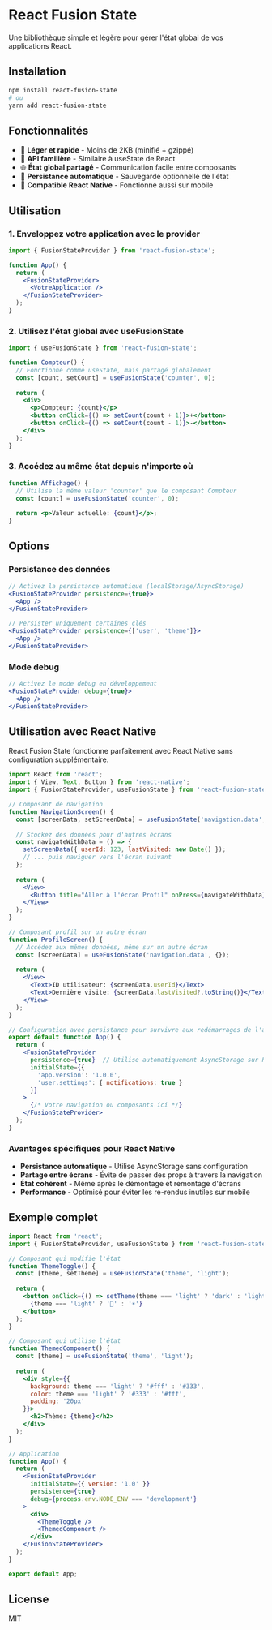 # React Fusion State

Une bibliothèque simple et légère pour gérer l'état global de vos applications React.

## Installation

```bash
npm install react-fusion-state
# ou
yarn add react-fusion-state
```

## Fonctionnalités

- 🚀 **Léger et rapide** - Moins de 2KB (minifié + gzippé)
- 🔄 **API familière** - Similaire à useState de React
- 🌐 **État global partagé** - Communication facile entre composants
- 💾 **Persistance automatique** - Sauvegarde optionnelle de l'état
- 📱 **Compatible React Native** - Fonctionne aussi sur mobile

## Utilisation

### 1. Enveloppez votre application avec le provider

```jsx
import { FusionStateProvider } from 'react-fusion-state';

function App() {
  return (
    <FusionStateProvider>
      <VotreApplication />
    </FusionStateProvider>
  );
}
```

### 2. Utilisez l'état global avec useFusionState

```jsx
import { useFusionState } from 'react-fusion-state';

function Compteur() {
  // Fonctionne comme useState, mais partagé globalement
  const [count, setCount] = useFusionState('counter', 0);
  
  return (
    <div>
      <p>Compteur: {count}</p>
      <button onClick={() => setCount(count + 1)}>+</button>
      <button onClick={() => setCount(count - 1)}>-</button>
    </div>
  );
}
```

### 3. Accédez au même état depuis n'importe où

```jsx
function Affichage() {
  // Utilise la même valeur 'counter' que le composant Compteur
  const [count] = useFusionState('counter', 0);
  
  return <p>Valeur actuelle: {count}</p>;
}
```

## Options

### Persistance des données

```jsx
// Activez la persistance automatique (localStorage/AsyncStorage)
<FusionStateProvider persistence={true}>
  <App />
</FusionStateProvider>

// Persister uniquement certaines clés
<FusionStateProvider persistence={['user', 'theme']}>
  <App />
</FusionStateProvider>
```

### Mode debug

```jsx
// Activez le mode debug en développement
<FusionStateProvider debug={true}>
  <App />
</FusionStateProvider>
```

## Utilisation avec React Native

React Fusion State fonctionne parfaitement avec React Native sans configuration supplémentaire.

```jsx
import React from 'react';
import { View, Text, Button } from 'react-native';
import { FusionStateProvider, useFusionState } from 'react-fusion-state';

// Composant de navigation
function NavigationScreen() {
  const [screenData, setScreenData] = useFusionState('navigation.data', {});
  
  // Stockez des données pour d'autres écrans
  const navigateWithData = () => {
    setScreenData({ userId: 123, lastVisited: new Date() });
    // ... puis naviguer vers l'écran suivant
  };
  
  return (
    <View>
      <Button title="Aller à l'écran Profil" onPress={navigateWithData} />
    </View>
  );
}

// Composant profil sur un autre écran
function ProfileScreen() {
  // Accédez aux mêmes données, même sur un autre écran
  const [screenData] = useFusionState('navigation.data', {});
  
  return (
    <View>
      <Text>ID utilisateur: {screenData.userId}</Text>
      <Text>Dernière visite: {screenData.lastVisited?.toString()}</Text>
    </View>
  );
}

// Configuration avec persistance pour survivre aux redémarrages de l'app
export default function App() {
  return (
    <FusionStateProvider 
      persistence={true}  // Utilise automatiquement AsyncStorage sur React Native
      initialState={{
        'app.version': '1.0.0',
        'user.settings': { notifications: true }
      }}
    >
      {/* Votre navigation ou composants ici */}
    </FusionStateProvider>
  );
}
```

### Avantages spécifiques pour React Native

- **Persistance automatique** - Utilise AsyncStorage sans configuration
- **Partage entre écrans** - Évite de passer des props à travers la navigation 
- **État cohérent** - Même après le démontage et remontage d'écrans
- **Performance** - Optimisé pour éviter les re-rendus inutiles sur mobile

## Exemple complet

```jsx
import React from 'react';
import { FusionStateProvider, useFusionState } from 'react-fusion-state';

// Composant qui modifie l'état
function ThemeToggle() {
  const [theme, setTheme] = useFusionState('theme', 'light');
  
  return (
    <button onClick={() => setTheme(theme === 'light' ? 'dark' : 'light')}>
      {theme === 'light' ? '🌙' : '☀️'}
    </button>
  );
}

// Composant qui utilise l'état
function ThemedComponent() {
  const [theme] = useFusionState('theme', 'light');
  
  return (
    <div style={{ 
      background: theme === 'light' ? '#fff' : '#333',
      color: theme === 'light' ? '#333' : '#fff',
      padding: '20px'
    }}>
      <h2>Thème: {theme}</h2>
    </div>
  );
}

// Application
function App() {
  return (
    <FusionStateProvider 
      initialState={{ version: '1.0' }}
      persistence={true}
      debug={process.env.NODE_ENV === 'development'}
    >
      <div>
        <ThemeToggle />
        <ThemedComponent />
      </div>
    </FusionStateProvider>
  );
}

export default App;
```

## License

MIT
